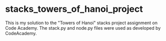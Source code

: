 # stacks_towers_of_hanoi_project
This is my solution to the "Towers of Hanoi" stacks project assignment on Code Academy.
The stack.py and node.py files were used as developed by CodeAcademy. 

